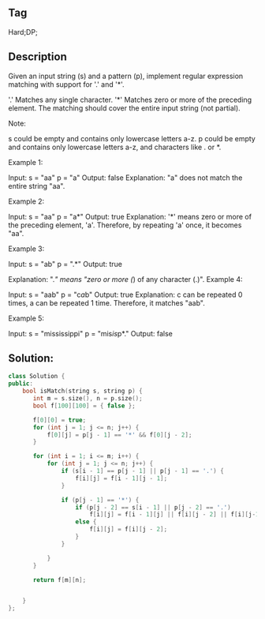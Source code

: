 ## Tag
Hard;DP;

## Description 
Given an input string (s) and a pattern (p), implement regular expression matching with support for '.' and '*'.

'.' Matches any single character.
'*' Matches zero or more of the preceding element.
The matching should cover the entire input string (not partial).

Note:

s could be empty and contains only lowercase letters a-z.
p could be empty and contains only lowercase letters a-z, and characters like . or *.

Example 1:

Input:
s = "aa"
p = "a"
Output: false
Explanation: "a" does not match the entire string "aa".

Example 2:

Input:
s = "aa"
p = "a*"
Output: true
Explanation: '*' means zero or more of the preceding element, 'a'. Therefore, by repeating 'a' once, it becomes "aa".

Example 3:

Input:
s = "ab"
p = ".*"
Output: true

Explanation: ".*" means "zero or more (*) of any character (.)".
Example 4:

Input:
s = "aab"
p = "c*a*b"
Output: true
Explanation: c can be repeated 0 times, a can be repeated 1 time. Therefore, it matches "aab".

Example 5:

Input:
s = "mississippi"
p = "mis*is*p*."
Output: false

## Solution:
```C++
class Solution {
public:
    bool isMatch(string s, string p) {
       int m = s.size(), n = p.size();
       bool f[100][100] = { false };

       f[0][0] = true;
       for (int j = 1; j <= n; j++) {
           f[0][j] = p[j - 1] == '*' && f[0][j - 2];
       }

       for (int i = 1; i <= m; i++) {
           for (int j = 1; j <= n; j++) {
               if (s[i - 1] == p[j - 1] || p[j - 1] == '.') {
                   f[i][j] = f[i - 1][j - 1];
               }

               if (p[j - 1] == '*') {
                   if (p[j - 2] == s[i - 1] || p[j - 2] == '.')
                       f[i][j] = f[i - 1][j] || f[i][j - 2] || f[i][j-1];
                   else {
                       f[i][j] = f[i][j - 2];
                   }
               }

           }		
       }

       return f[m][n];


    }
};
```
